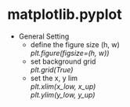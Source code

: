 # matplotlib.pyplot
* General Setting
  * define the figure size (h, w)  
  *plt.figure(figsize=(h, w))*
  * set background grid  
  *plt.grid(True)*
  * set the x, y lim  
  *plt.xlim(x_low, x_up)*  
  *plt.ylim(y_low, y_up)*

